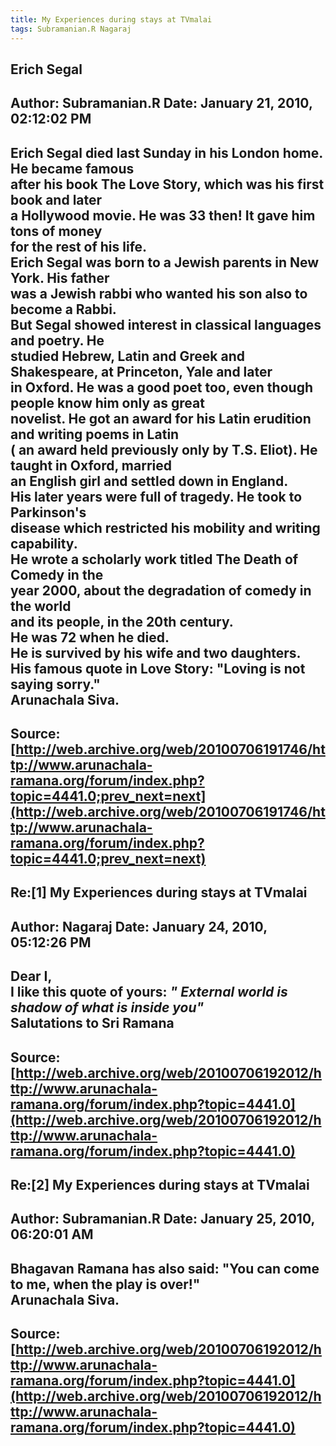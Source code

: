 ```yaml
--- 
title: My Experiences during stays at TVmalai   
tags: Subramanian.R Nagaraj  
---  
```

## Erich Segal  
Author: Subramanian.R       Date: January 21, 2010, 02:12:02 PM  
---  
Erich Segal died last Sunday in his London home. He became famous   
after his book The Love Story, which was his first book and later   
a Hollywood movie. He was 33 then! It gave him tons of money   
for the rest of his life.   
Erich Segal was born to a Jewish parents in New York. His father   
was a Jewish rabbi who wanted his son also to become a Rabbi.   
But Segal showed interest in classical languages and poetry. He   
studied Hebrew, Latin and Greek and Shakespeare, at Princeton, Yale and later  
in Oxford. He was a good poet too, even though people know him only as great  
novelist. He got an award for his Latin erudition and writing poems in Latin  
( an award held previously only by T.S. Eliot). He taught in Oxford, married  
an English girl and settled down in England.   
His later years were full of tragedy. He took to Parkinson's   
disease which restricted his mobility and writing capability.   
He wrote a scholarly work titled The Death of Comedy in the   
year 2000, about the degradation of comedy in the world   
and its people, in the 20th century.   
He was 72 when he died.   
He is survived by his wife and two daughters.   
His famous quote in Love Story: "Loving is not saying sorry."   
Arunachala Siva.
 ---  
Source:[http://web.archive.org/web/20100706191746/http://www.arunachala-ramana.org/forum/index.php?topic=4441.0;prev_next=next](http://web.archive.org/web/20100706191746/http://www.arunachala-ramana.org/forum/index.php?topic=4441.0;prev_next=next)   
---  

## Re:[1] My Experiences during stays at TVmalai  
Author: Nagaraj             Date: January 24, 2010, 05:12:26 PM  
---  
Dear I,   
I like this quote of yours:  _" External world is shadow of what is inside you"_   
Salutations to Sri Ramana
 ---  
Source:[http://web.archive.org/web/20100706192012/http://www.arunachala-ramana.org/forum/index.php?topic=4441.0](http://web.archive.org/web/20100706192012/http://www.arunachala-ramana.org/forum/index.php?topic=4441.0)   
---  

## Re:[2] My Experiences during stays at TVmalai  
Author: Subramanian.R       Date: January 25, 2010, 06:20:01 AM  
---  
Bhagavan Ramana has also said: "You can come to me, when the play is over!"   
Arunachala Siva.
 ---  
Source:[http://web.archive.org/web/20100706192012/http://www.arunachala-ramana.org/forum/index.php?topic=4441.0](http://web.archive.org/web/20100706192012/http://www.arunachala-ramana.org/forum/index.php?topic=4441.0)   
---  

